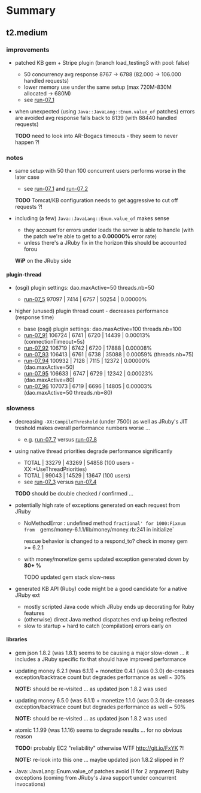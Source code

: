 # Summary

## t2.medium

### improvements

- patched KB gem + Stripe plugin (branch load_testing3 with pool: false)
  * 50 concurrency avg response 8767 -> 6788 (82.000 -> 106.000 handled requests)
  * lower memory use under the same setup (max 720M-830M allocated -> 680M)
  * see [run-07_1](run-07_1.md)

- when unexpected (using `Java::JavaLang::Enum.value_of` patches) errors are 
  avoided avg response falls back to 8139 (with 88440 handled requests)
  
  **TODO** need to look into AR-Bogacs timeouts - they seem to never happen ?!
  

### notes
    
- same setup with 50 than 100 concurrent users performs worse in the later case 
  * see [run-07_1](run-07_1.md) and [run-07_2](run-07_2.md)
  
  **TODO** Tomcat/KB configuration needs to get aggressive to cut off requests ?!

- including (a few) `Java::JavaLang::Enum.value_of` makes sense 
  * they account for errors under loads the server is able to handle 
    (with the patch we're able to get to a **0.00000%** error rate)
  * unless there's a JRuby fix in the horizon this should be accounted forou
  
  **WiP** on the JRuby side

#### plugin-thread

- (osgi) plugin settings: dao.maxActive=50 threads.nb=50
  * [run-07_5](run-07_5.md) 97097 |    7414 |   6757 |   50254 | 0.00000%

- higher (unused) plugin thread count - decreases performance (response time)
  * base (osgi) plugin settings: dao.maxActive=100 threads.nb=100
  * [run-07_91](run-07_91.md)  106724 |    6741 |   6720 |   14439 | 0.00013% (connectionTimeout=5s)
  * [run-07_92](run-07_92.md)  106719 |    6742 |   6720 |   17888 | 0.00008%
  * [run-07_93](run-07_93.md)  106413 |    6761 |   6738 |   35088 | 0.00059% (threads.nb=75)
  * [run-07_94](run-07_94.md)  100932 |    7128 |   7115 |   12372 | 0.00000% (dao.maxActive=50)
  * [run-07_95](run-07_95.md)  106633 |    6747 |   6729 |   12342 | 0.00023% (dao.maxActive=80)
  * [run-07_96](run-07_96.md)  107073 |    6719 |   6696 |   14805 | 0.00003% (dao.maxActive=50 threads.nb=80)
  
  
### slowness

- decreasing `-XX:CompileThreshold` (under 7500) as well as JRuby's JIT treshold
  makes overall performance numbers worse ...
  * e.g. [run-07_7](run-07_7.md) versus [run-07_8](run-07_8.md)

- using native thread priorities degrade performance significantly
  * TOTAL |  33279 |   43269 |  54858 (100 users -XX:+UseThreadPriorities)
  * TOTAL |  99043 |   14529 |  13647 (100 users)
  * see [run-07_3](run-07_3.md) versus [run-07_4](run-07_4.md)
  
  **TODO** should be double checked / confirmed ...

- potentially high rate of exceptions generated on each request from JRuby
  * NoMethodError : undefined method `fractional' for 1000:Fixnum from 
    `gems/money-6.1.1/lib/money/money.rb:241 in initialize` 
    
    rescue behavior is changed to a respond_to? check in money gem >= 6.2.1
    
  * with money/monetize gems updated exception generated down by **80+ %**
    
    TODO updated gem stack slow-ness

- generated KB API (Ruby) code might be a good candidate for a native JRuby ext
  * mostly scripted Java code which JRuby ends up decorating for Ruby features 
  * (otherwise) direct Java method dispatches end up being reflected
  * slow to startup + hard to catch (compilation) errors early on
  
#### libraries

- gem json 1.8.2 (was 1.8.1) seems to be causing a major slow-down
  ... it includes a JRuby specific fix that should have improved performance

- updating money 6.2.1 (was 6.1.1) + monetize 0.4.1 (was 0.3.0)
  de-creases exception/backtrace count but degrades performance as well ~ 30%

  **NOTE:** should be re-visited ... as updated json 1.8.2 was used
  
- updating money 6.5.0 (was 6.1.1) + monetize 1.1.0 (was 0.3.0)
  de-creases exception/backtrace count but degrades performance as well ~ 50%
  
  **NOTE:** should be re-visited ... as updated json 1.8.2 was used
  
- atomic 1.1.99 (was 1.1.16) seems to degrade results ... for no obvious reason

  **TODO:** probably EC2 "reliability" otherwise WTF http://git.io/FxYK ?!
  
  **NOTE:** re-look into this one ... maybe updated json 1.8.2 slipped in !?
  
- Java::JavaLang::Enum.value_of patches avoid (1 for 2 argument) Ruby exceptions 
  (coming from JRuby's Java support under concurrent invocations)
